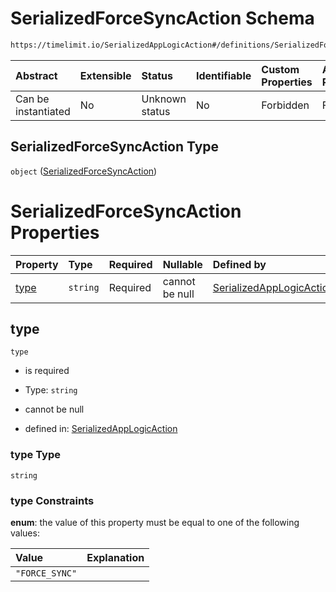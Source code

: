 # SerializedForceSyncAction Schema

```txt
https://timelimit.io/SerializedAppLogicAction#/definitions/SerializedForceSyncAction
```



| Abstract            | Extensible | Status         | Identifiable | Custom Properties | Additional Properties | Access Restrictions | Defined In                                                                                            |
| :------------------ | :--------- | :------------- | :----------- | :---------------- | :-------------------- | :------------------ | :---------------------------------------------------------------------------------------------------- |
| Can be instantiated | No         | Unknown status | No           | Forbidden         | Forbidden             | none                | [SerializedAppLogicAction.schema.json\*](SerializedAppLogicAction.schema.json "open original schema") |

## SerializedForceSyncAction Type

`object` ([SerializedForceSyncAction](serializedapplogicaction-definitions-serializedforcesyncaction.md))

# SerializedForceSyncAction Properties

| Property      | Type     | Required | Nullable       | Defined by                                                                                                                                                                                                           |
| :------------ | :------- | :------- | :------------- | :------------------------------------------------------------------------------------------------------------------------------------------------------------------------------------------------------------------- |
| [type](#type) | `string` | Required | cannot be null | [SerializedAppLogicAction](serializedapplogicaction-definitions-serializedforcesyncaction-properties-type.md "https://timelimit.io/SerializedAppLogicAction#/definitions/SerializedForceSyncAction/properties/type") |

## type



`type`

*   is required

*   Type: `string`

*   cannot be null

*   defined in: [SerializedAppLogicAction](serializedapplogicaction-definitions-serializedforcesyncaction-properties-type.md "https://timelimit.io/SerializedAppLogicAction#/definitions/SerializedForceSyncAction/properties/type")

### type Type

`string`

### type Constraints

**enum**: the value of this property must be equal to one of the following values:

| Value          | Explanation |
| :------------- | :---------- |
| `"FORCE_SYNC"` |             |
